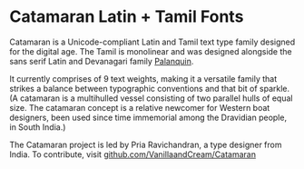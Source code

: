 # Catamaran Latin + Tamil Fonts

Catamaran is a Unicode-compliant Latin and Tamil text type family designed for the digital age.
The Tamil is monolinear and was designed alongside the sans serif Latin and Devanagari family <a href="http://www.google.com/fonts/specimen/Palanquin">Palanquin</a>.

It currently comprises of 9 text weights, making it a versatile family that strikes a balance between typographic conventions and that bit of sparkle.
(A catamaran is a multihulled vessel consisting of two parallel hulls of equal size. 
The catamaran concept is a relative newcomer for Western boat designers, been used since time immemorial among the Dravidian people, in South India.)

The Catamaran project is led by Pria Ravichandran, a type designer from India.
To contribute, visit <a href="https://github.com/VanillaandCream/Catamaran">github.com/VanillaandCream/Catamaran</a>
